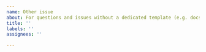 ```yaml
---
name: Other issue
about: For questions and issues without a dedicated template (e.g. docs problems)
title: ''
labels: ''
assignees: ''

---
```


<!-- Only use this template when your issue doesn't fit in an existing issue template. -->
